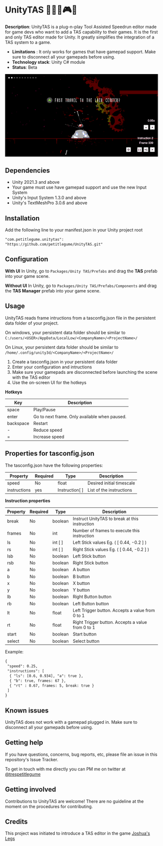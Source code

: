 # UnityTAS 🏃🏽‍♀️🎮🔧

**Description**:  UnityTAS is a plug-n-play Tool Assisted Speedrun editor made for game devs who want to add a TAS capability to their games. It is the first and only TAS editor made for Unity. It greatly simplifies the integration of a TAS system to a game.

- **Limitations** : It only works for games that have gamepad support. Make sure to disconnect all your gamepads before using.
- **Technology stack**: Unity C# module
- **Status**: Beta

![](screenshot.png)

## Dependencies
- Unity 2021.3 and above
- Your game must use have gamepad support and use the new Input System
- Unity's Input System 1.3.0 and above
- Unity's TextMeshPro 3.0.6 and above

## Installation

Add the following line to your manifest.json in your Unity project root

```
"com.petitlegume.unitytas": "https://github.com/petitlegume/UnityTAS.git"
```

## Configuration

**With UI**
In Unity, go to `Packages/Unity TAS/Prefabs` and drag the **TAS** prefab into your game scene.

**Without UI** 
In Unity, go to `Packages/Unity TAS/Prefabs/Components` and drag the **TAS Manager** prefab into your game scene.

## Usage

UnityTAS reads frame intructions from a tasconfig.json file in the persistent data folder of your project. 

On windows, your persistent data folder should be similar to `C:/users/<USER>/AppData/LocalLow/<CompanyName>/<ProjectName>/`

On Linux, your persistent data folder should be similar to 
`/home/.config/unity3d/<CompanyName>/<ProjectName>/`

1. Create a tasconfig.json in your persistent data folder
2. Enter your configuration and intructions
3. Make sure your gamepads are disconnected before launching the scene with the TAS editor
4. Use the on-screen UI for the hotkeys

**Hotkeys**

| Key | Description |
| --- | --- |
| space | Play/Pause |
| enter | Go to next frame. Only available when paused. |
| backspace | Restart |
| - | Reduce speed |
| = | Increase speed |

## Properties for tasconfig.json

The tasconfig.json have the following properties:

| Property | Required | Type | Description |
| --- | --- | --- | --- |
| speed | No | float | Desired initial timescale |
| instructions | yes | Instruction[ ] | List of the instructions |

**Instruction properties**

| Property | Required | Type | Description |
| --- | --- | --- | --- |
| break | No | boolean | Instruct UnityTAS to break at this instruction |
| frames | No | int | Number of frames to execute this instruction |
| ls | No | int [ ] | Left Stick values Eg. ( [ 0.44, -0.2 ] ) |
| rs | No | int [ ] | Right Stick values Eg. ( [ 0.44, -0.2 ] ) |
| lsb | No | boolean | Left Stick button |
| rsb | No | boolean | Right Stick button |
| a | No | boolean | A button |
| b | No | boolean | B button |
| x | No | boolean | X button |
| y | No | boolean | Y button |
| lb | No | boolean | Right Button button |
| rb | No | boolean | Left Button button |
| lt | No | float | Left Trigger button. Accepts a value from 0 to 1 |
| rt | No | float | Right Trigger button. Accepts a value from 0 to 1 |
| start | No | boolean | Start button |
| select | No | boolean | Select button |

Example:

```
{ 
 "speed": 0.25,
 "instructions": [
  { "ls": [0.6, 0.934], "a": true },
  { "b": true, frames: 67 },
  { "rt" : 0.67, frames: 5, break: true }
 ]
}
```

## Known issues

UnityTAS does not work with a gamepad plugged in. Make sure to disconnect all your gamepads before using.

## Getting help

If you have questions, concerns, bug reports, etc, please file an issue in this repository's Issue Tracker.

To get in touch with me directly you can PM me on twitter at [@trespetitlegume](https://twitter.com/trespetitlegume)

## Getting involved

Contributions to UnityTAS are welcome! There are no guideline at the moment on the procedures for contributing.

## Credits

This project was initiated to introduce a TAS editor in the game [Joshua's Legs](https://store.steampowered.com/app/1934330/Joshuas_Legs/)

